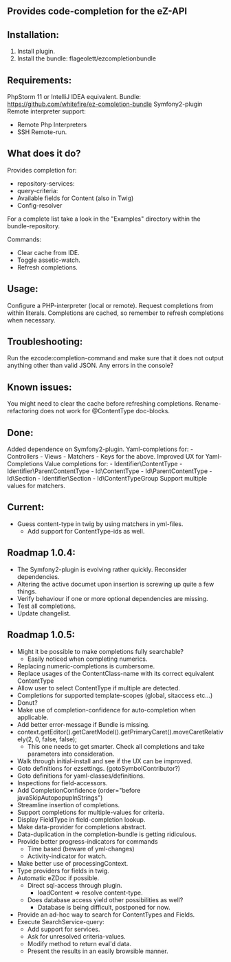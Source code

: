 Provides code-completion for the eZ-API
---------------------------------------

Installation:
-------------
1. Install plugin.
2. Install the bundle: flageolett/ezcompletionbundle

Requirements:
-------------
PhpStorm 11 or IntelliJ IDEA equivalent.
Bundle: https://github.com/whitefire/ez-completion-bundle
Symfony2-plugin
Remote interpreter support:
 - Remote Php Interpreters
 - SSH Remote-run.

What does it do?
----------------
Provides completion for:

* repository-services:
* query-criteria:
* Available fields for Content (also in Twig)
* Config-resolver

For a complete list take a look in the "Examples" directory within the bundle-repository.

Commands:

* Clear cache from IDE.
* Toggle assetic-watch.
* Refresh completions.

Usage:
------
Configure a PHP-interpreter (local or remote).
Request completions from within literals.
Completions are cached, so remember to refresh completions when necessary.

Troubleshooting:
----------------
Run the ezcode:completion-command and make sure that it does not output anything other than valid JSON.
Any errors in the console?

Known issues:
-------------
You might need to clear the cache before refreshing completions.
Rename-refactoring does not work for @ContentType doc-blocks.

Done:
-----
Added dependence on Symfony2-plugin.
Yaml-completions for:
    - Controllers
    - Views
    - Matchers
    - Keys for the above.
Improved UX for Yaml-Completions
Value completions for:
    - Identifier\ContentType
    - Identifier\ParentContentType
    - Id\ContentType
    - Id\ParentContentType
    - Id\Section
    - Identifier\Section
    - Id\ContentTypeGroup
Support multiple values for matchers.

Current:
--------
* Guess content-type in twig by using matchers in yml-files.
    - Add support for ContentType-ids as well.

Roadmap 1.0.4:
--------------
* The Symfony2-plugin is evolving rather quickly. Reconsider dependencies.
* Altering the active documet upon insertion is screwing up quite a few things.
* Verify behaviour if one or more optional dependencies are missing.
* Test all completions.
* Update changelist.

Roadmap 1.0.5:
--------------
* Might it be possible to make completions fully searchable?
    - Easily noticed when completing numerics.
* Replacing numeric-completions is cumbersome.
* Replace usages of the ContentClass-name with its correct equivalent ContentType
* Allow user to select ContentType if multiple are detected.
* Completions for supported template-scopes (global, sitaccess etc...)
* Donut?
* Make use of completion-confidence for auto-completion when applicable.
* Add better error-message if Bundle is missing.
* context.getEditor().getCaretModel().getPrimaryCaret().moveCaretRelatively(2, 0, false, false);
    - This one needs to get smarter. Check all completions and take parameters into consideration.
* Walk through initial-install and see if the UX can be improved.
* Goto definitions for ezsettings. (gotoSymbolContributor?)
* Goto definitions for yaml-classes/definitions.
* Inspections for field-accessors.
* Add CompletionConfidence (order="before javaSkipAutopopupInStrings")
* Streamline insertion of completions.
* Support completions for multiple-values for criteria.
* Display FieldType in field-completion lookup.
* Make data-provider for completions abstract.
* Data-duplication in the completion-bundle is getting ridiculous.
* Provide better progress-indicators for commands
    - Time based (beware of yml-changes)
    - Activity-indicator for watch.
* Make better use of processingContext.
* Type providers for fields in twig.
* Automatic eZDoc if possible.
    - Direct sql-access through plugin.
        - loadContent => resolve content-type.
    - Does database access yield other possibilities as well?
        - Database is being difficult, postponed for now.
* Provide an ad-hoc way to search for ContentTypes and Fields.
* Execute SearchService-query:
    - Add support for services.
    - Ask for unresolved criteria-values.
    - Modify method to return eval'd data.
    - Present the results in an easily browsible manner.
